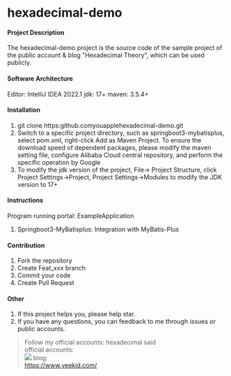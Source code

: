 # hexadecimal-demo

#### Project Description

The hexadecimal-demo project is the source code of the sample project of the public account & blog "Hexadecimal Theory", which can be used publicly.

#### Software Architecture

Editor: IntelliJ IDEA 2022.1 
jdk: 17+ 
maven: 3.5.4+

#### Installation

1. git clone https:github.comyouapplehexadecimal-demo.git 
2. Switch to a specific project directory, such as springboot3-mybatisplus, select pom.xml, right-click Add as Maven Project. To ensure the download speed of dependent packages, please modify the maven setting file, configure Alibaba Cloud central repository, and perform the specific operation by Google 
3. To modify the jdk version of the project, File-> Project Structure, click Project Settings->Project, Project Settings->Modules to modify the JDK version to 17+

#### Instructions

Program running portal: ExampleApplication 
1. Springboot3-MyBatisplus: Integration with MyBatis-Plus

#### Contribution

1.  Fork the repository
2.  Create Feat_xxx branch
3.  Commit your code
4.  Create Pull Request


#### Other

1. If this project helps you, please help star. 
2. If you have any questions, you can feedback to me through issues or public accounts.

> Follow my official accounts: hexadecimal said  
official accounts:  
![](D:\yjp\logo\qrcode_hexadecimal.jpg)
blog:  
https://www.yeekid.com/
